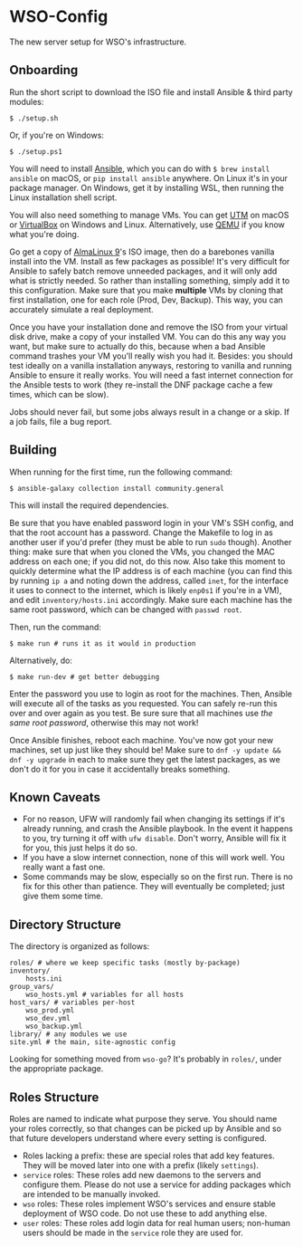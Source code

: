 # WSO-Config
The new server setup for WSO's infrastructure.

## Onboarding
Run the short script to download the ISO file and install Ansible & third party modules:
``` shell
$ ./setup.sh
```
Or, if you're on Windows:
``` shell
$ ./setup.ps1 
```
You will need to install [Ansible](https://www.ansible.com), which you can do with
`$ brew install ansible` on macOS, or `pip install ansible` anywhere. On Linux it's in your package manager. On Windows, get it by installing WSL, then running the Linux installation shell script.

You will also need something to manage VMs. You can get [UTM](https://mac.getutm.app) on macOS or [VirtualBox](https://www.virtualbox.org) on Windows and Linux. Alternatively, use [QEMU](https://qemu.org) if you know what you're doing.

Go get a copy of [AlmaLinux 9](https://almalinux.org)'s ISO image, then do a barebones vanilla install into the VM. Install as few packages as possible! It's very difficult for Ansible to safely batch remove unneeded packages, and it will only add what is strictly needed. So rather than installing something, simply add it to this configuration. Make sure that you make **multiple** VMs by cloning that first installation, one for each role (Prod, Dev, Backup). This way, you can accurately simulate a real deployment. 

Once you have your installation done and remove the ISO from your virtual disk drive, make a copy of your installed VM. You can do this any way you want, but make sure to actually do this, because when a bad Ansible command trashes your VM you'll really wish you had it. Besides: you should test ideally on a vanilla installation anyways, restoring to vanilla and running Ansible to ensure it really works. You will need a fast internet connection for the Ansible tests to work (they re-install the DNF package cache a few times, which can be slow). 

Jobs should never fail, but some jobs always result in a change or a skip. If a job fails, file a bug report.

## Building
When running for the first time, run the following command: 
``` shell
$ ansible-galaxy collection install community.general 
```
This will install the required dependencies.

Be sure that you have enabled password login in your VM's SSH config, and that the root account has a password. Change the Makefile to log in as another user if you'd prefer (they must be able to run `sudo` though). Another thing: make sure that when you cloned the VMs, you changed the MAC address on each one; if you did not, do this now. Also take this moment to quickly determine what the IP address is of each machine (you can find this by running `ip a` and noting down the address, called `inet`, for the interface it uses to connect to the internet, which is likely `enp0s1` if you're in a VM), and edit `inventory/hosts.ini` accordingly. Make sure each machine has the same root password, which can be changed with `passwd root`.

Then, run the command:
``` shell
$ make run # runs it as it would in production
``` 
Alternatively, do:
``` shell
$ make run-dev # get better debugging
```

Enter the password you use to login as root for the machines. Then, Ansible will execute all of the tasks as you requested. You can safely re-run this over and over again as you test. Be sure sure that all machines use *the same root password*, otherwise this may not work!

Once Ansible finishes, reboot each machine. You've now got your new machines, set up just like they should be! Make sure to `dnf -y update && dnf -y upgrade` in each to make sure they get the latest packages, as we don't do it for you in case it accidentally breaks something.

## Known Caveats

- For no reason, UFW will randomly fail when changing its settings if it's already running, and crash the Ansible playbook. In the event it happens to you, try turning it off with `ufw disable`. Don't worry, Ansible will fix it for you, this just helps it do so.
- If you have a slow internet connection, none of this will work well. You really want a fast one.
- Some commands may be slow, especially so on the first run. There is no fix for this other than patience. They will eventually be completed; just give them some time.

## Directory Structure
The directory is organized as follows:
``` shell
roles/ # where we keep specific tasks (mostly by-package)
inventory/
	hosts.ini 
group_vars/
	wso_hosts.yml # variables for all hosts
host_vars/ # variables per-host
	wso_prod.yml
	wso_dev.yml
	wso_backup.yml
library/ # any modules we use
site.yml # the main, site-agnostic config
```
Looking for something moved from `wso-go`? It's probably in `roles/`, under the appropriate package.

## Roles Structure
Roles are named to indicate what purpose they serve. You should name your roles correctly, so that changes can be picked up by Ansible and so that future developers understand where every setting is configured.
- Roles lacking a prefix: these are special roles that add key features. They will be moved later into one with a prefix (likely `settings`). 
- `service` roles: These roles add new daemons to the servers and configure them. Please do not use a service for adding packages which are intended to be manually invoked.
- `wso` roles: These roles implement WSO's services and ensure stable deployment of WSO code. Do not use these to add anything else.
- `user` roles: These roles add login data for real human users; non-human users should be made in the `service` role they are used for. 
